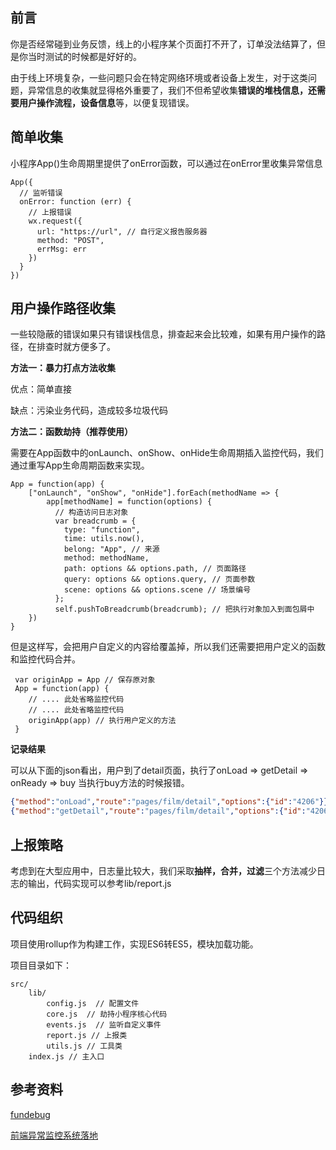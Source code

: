 ## 前言

你是否经常碰到业务反馈，线上的小程序某个页面打不开了，订单没法结算了，但是你当时测试的时候都是好好的。

由于线上环境复杂，一些问题只会在特定网络环境或者设备上发生，对于这类问题，异常信息的收集就显得格外重要了，我们不但希望收集**错误的堆栈信息，还需要用户操作流程，设备信息**等，以便复现错误。



## 简单收集

小程序App()生命周期里提供了onError函数，可以通过在onError里收集异常信息

```
App({
  // 监听错误
  onError: function (err) {
    // 上报错误
    wx.request({
      url: "https://url", // 自行定义报告服务器
      method: "POST",
      errMsg: err
    })
  }
})
```



## 用户操作路径收集

一些较隐蔽的错误如果只有错误栈信息，排查起来会比较难，如果有用户操作的路径，在排查时就方便多了。

**方法一：暴力打点方法收集**

优点：简单直接

缺点：污染业务代码，造成较多垃圾代码

**方法二：函数劫持（推荐使用）**

需要在App函数中的onLaunch、onShow、onHide生命周期插入监控代码，我们通过重写App生命周期函数来实现。

```
App = function(app) {
    ["onLaunch", "onShow", "onHide"].forEach(methodName => {
        app[methodName] = function(options) {
          // 构造访问日志对象
          var breadcrumb = {
            type: "function",
            time: utils.now(),
            belong: "App", // 来源
            method: methodName,
            path: options && options.path, // 页面路径
            query: options && options.query, // 页面参数
            scene: options && options.scene // 场景编号
          };
          self.pushToBreadcrumb(breadcrumb); // 把执行对象加入到面包屑中
    })
}
```

但是这样写，会把用户自定义的内容给覆盖掉，所以我们还需要把用户定义的函数和监控代码合并。

````
 var originApp = App // 保存原对象
 App = function(app) {
 	// .... 此处省略监控代码
 	// .... 此处省略监控代码
 	originApp(app) // 执行用户定义的方法
 }
````

**记录结果**

可以从下面的json看出，用户到了detail页面，执行了onLoad => getDetail => onReady => buy 当执行buy方法的时候报错。

```json
{"method":"onLoad","route":"pages/film/detail","options":{"id":"4206"}},
{"method":"getDetail","route":"pages/film/detail","options":{"id":"4206"}},	{"method":"onReady","route":"pages/film/detail","options":{"id":"4206"}},{"method":"buy","route":"pages/film/detail","options":{"id":"4206"}}]
```



## 上报策略

考虑到在大型应用中，日志量比较大，我们采取**抽样，合并，过滤**三个方法减少日志的输出，代码实现可以参考lib/report.js



## 代码组织

项目使用rollup作为构建工作，实现ES6转ES5，模块加载功能。

项目目录如下：

```
src/
	lib/
		config.js  // 配置文件
		core.js	 // 劫持小程序核心代码
		events.js  // 监听自定义事件
		report.js // 上报类
		utils.js // 工具类
	index.js // 主入口
```




## 参考资料

[fundebug](https://www.fundebug.com/) 

[前端异常监控系统落地](https://zhuanlan.zhihu.com/p/26085642)